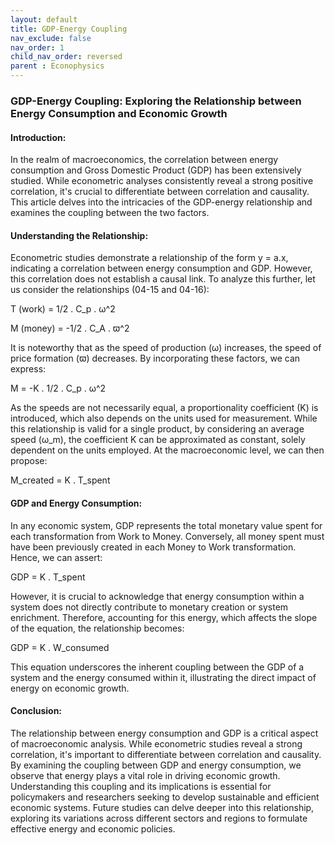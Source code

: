```yaml
---
layout: default
title: GDP-Energy Coupling
nav_exclude: false
nav_order: 1
child_nav_order: reversed
parent : Econophysics
---
```


### GDP-Energy Coupling: Exploring the Relationship between Energy Consumption and Economic Growth

#### Introduction:
In the realm of macroeconomics, the correlation between energy consumption and Gross Domestic Product (GDP) has been extensively studied. While econometric analyses consistently reveal a strong positive correlation, it's crucial to differentiate between correlation and causality. This article delves into the intricacies of the GDP-energy relationship and examines the coupling between the two factors.

#### Understanding the Relationship:
Econometric studies demonstrate a relationship of the form y = a.x, indicating a correlation between energy consumption and GDP. However, this correlation does not establish a causal link. To analyze this further, let us consider the relationships (04-15 and 04-16):

T (work) = 1/2 . C_p . ω^2


M (money) = -1/2 . C_A . ϖ^2

It is noteworthy that as the speed of production (ω) increases, the speed of price formation (ϖ) decreases. By incorporating these factors, we can express:

M = -K . 1/2 . C_p . ω^2

As the speeds are not necessarily equal, a proportionality coefficient (K) is introduced, which also depends on the units used for measurement. While this relationship is valid for a single product, by considering an average speed (ω_m), the coefficient K can be approximated as constant, solely dependent on the units employed. At the macroeconomic level, we can then propose:

M_created = K . T_spent

#### GDP and Energy Consumption:
In any economic system, GDP represents the total monetary value spent for each transformation from Work to Money. Conversely, all money spent must have been previously created in each Money to Work transformation. Hence, we can assert:

GDP = K . T_spent

However, it is crucial to acknowledge that energy consumption within a system does not directly contribute to monetary creation or system enrichment. Therefore, accounting for this energy, which affects the slope of the equation, the relationship becomes:

GDP = K . W_consumed

This equation underscores the inherent coupling between the GDP of a system and the energy consumed within it, illustrating the direct impact of energy on economic growth.

#### Conclusion:
The relationship between energy consumption and GDP is a critical aspect of macroeconomic analysis. While econometric studies reveal a strong correlation, it's important to differentiate between correlation and causality. By examining the coupling between GDP and energy consumption, we observe that energy plays a vital role in driving economic growth. Understanding this coupling and its implications is essential for policymakers and researchers seeking to develop sustainable and efficient economic systems. Future studies can delve deeper into this relationship, exploring its variations across different sectors and regions to formulate effective energy and economic policies.
